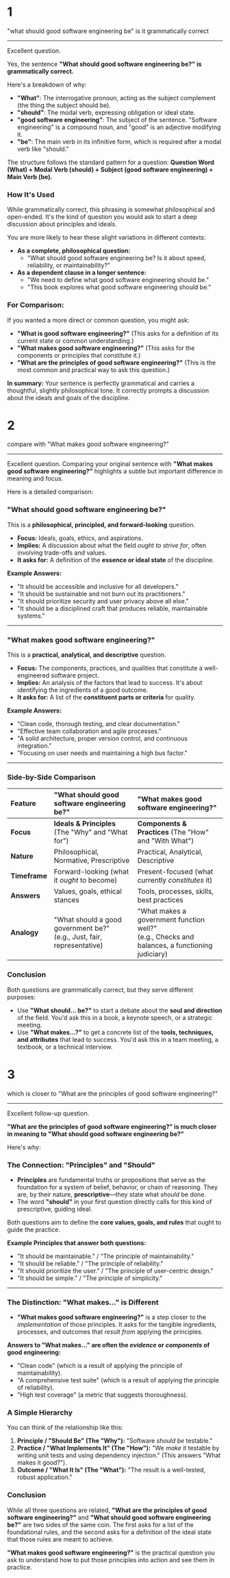 # 1

"what should good software engineering be" is it grammatically correct

---

Excellent question.

Yes, the sentence **"What should good software engineering be?" is grammatically correct.**

Here's a breakdown of why:

- **"What"**: The interrogative pronoun, acting as the subject complement (the thing the subject should be).
- **"should"**: The modal verb, expressing obligation or ideal state.
- **"good software engineering"**: The subject of the sentence. "Software engineering" is a compound noun, and "good" is an adjective modifying it.
- **"be"**: The main verb in its infinitive form, which is required after a modal verb like "should."

The structure follows the standard pattern for a question: **Question Word (What) + Modal Verb (should) + Subject (good software engineering) + Main Verb (be).**

### How It's Used

While grammatically correct, this phrasing is somewhat philosophical and open-ended. It's the kind of question you would ask to start a deep discussion about principles and ideals.

You are more likely to hear these slight variations in different contexts:

- **As a complete, philosophical question:**
  - "What should good software engineering be? Is it about speed, reliability, or maintainability?"
- **As a dependent clause in a longer sentence:**
  - "We need to define what good software engineering should be."
  - "This book explores what good software engineering should be."

### For Comparison:

If you wanted a more direct or common question, you might ask:

- **"What is good software engineering?"** (This asks for a definition of its current state or common understanding.)
- **"What makes good software engineering?"** (This asks for the components or principles that constitute it.)
- **"What are the principles of good software engineering?"** (This is the most common and practical way to ask this question.)

**In summary:** Your sentence is perfectly grammatical and carries a thoughtful, slightly philosophical tone. It correctly prompts a discussion about the ideals and goals of the discipline.

# 2

compare with "What makes good software engineering?"

---

Excellent question. Comparing your original sentence with **"What makes good software engineering?"** highlights a subtle but important difference in meaning and focus.

Here is a detailed comparison:

### "What should good software engineering be?"

This is a **philosophical, principled, and forward-looking** question.

- **Focus:** Ideals, goals, ethics, and aspirations.
- **Implies:** A discussion about what the field _ought to strive for_, often involving trade-offs and values.
- **It asks for:** A definition of the **essence or ideal state** of the discipline.

**Example Answers:**

- "It should be accessible and inclusive for all developers."
- "It should be sustainable and not burn out its practitioners."
- "It should prioritize security and user privacy above all else."
- "It should be a disciplined craft that produces reliable, maintainable systems."

---

### "What makes good software engineering?"

This is a **practical, analytical, and descriptive** question.

- **Focus:** The components, practices, and qualities that constitute a well-engineered software project.
- **Implies:** An analysis of the factors that lead to success. It's about identifying the ingredients of a good outcome.
- **It asks for:** A list of the **constituent parts or criteria** for quality.

**Example Answers:**

- "Clean code, thorough testing, and clear documentation."
- "Effective team collaboration and agile processes."
- "A solid architecture, proper version control, and continuous integration."
- "Focusing on user needs and maintaining a high bus factor."

---

### Side-by-Side Comparison

| Feature       | "What should good software engineering be?"                                | "What makes good software engineering?"                                                           |
| :------------ | :------------------------------------------------------------------------- | :------------------------------------------------------------------------------------------------ |
| **Focus**     | **Ideals & Principles** (The "Why" and "What for")                         | **Components & Practices** (The "How" and "With What")                                            |
| **Nature**    | Philosophical, Normative, Prescriptive                                     | Practical, Analytical, Descriptive                                                                |
| **Timeframe** | Forward-looking (what it _ought_ to become)                                | Present-focused (what currently _constitutes_ it)                                                 |
| **Answers**   | Values, goals, ethical stances                                             | Tools, processes, skills, best practices                                                          |
| **Analogy**   | "What should a good government be?" <br>(e.g., Just, fair, representative) | "What makes a government function well?" <br>(e.g., Checks and balances, a functioning judiciary) |

### Conclusion

Both questions are grammatically correct, but they serve different purposes:

- Use **"What should... be?"** to start a debate about the **soul and direction** of the field. You'd ask this in a book, a keynote speech, or a strategic meeting.
- Use **"What makes...?"** to get a concrete list of the **tools, techniques, and attributes** that lead to success. You'd ask this in a team meeting, a textbook, or a technical interview.

# 3

which is closer to "What are the principles of good software engineering?"

---

Excellent follow-up question.

**"What are the principles of good software engineering?" is much closer in meaning to "What should good software engineering be?"**

Here's why:

### The Connection: "Principles" and "Should"

- **Principles** are fundamental truths or propositions that serve as the foundation for a system of belief, behavior, or chain of reasoning. They are, by their nature, **prescriptive**—they state what _should_ be done.
- The word **"should"** in your first question directly calls for this kind of prescriptive, guiding ideal.

Both questions aim to define the **core values, goals, and rules** that ought to guide the practice.

**Example Principles that answer both questions:**

- "It should be maintainable." / "The principle of maintainability."
- "It should be reliable." / "The principle of reliability."
- "It should prioritize the user." / "The principle of user-centric design."
- "It should be simple." / "The principle of simplicity."

---

### The Distinction: "What makes..." is Different

- **"What makes good software engineering?"** is a step closer to the _implementation_ of those principles. It asks for the tangible ingredients, processes, and outcomes that _result from_ applying the principles.

**Answers to "What makes..." are often the _evidence_ or _components_ of good engineering:**

- "Clean code" (which is a result of applying the principle of maintainability).
- "A comprehensive test suite" (which is a result of applying the principle of reliability).
- "High test coverage" (a metric that suggests thoroughness).

### A Simple Hierarchy

You can think of the relationship like this:

1.  **Principle / "Should Be" (The "Why"):** "Software _should be_ testable."
2.  **Practice / "What Implements It" (The "How"):** "We _make_ it testable by writing unit tests and using dependency injection." (This answers "What makes it good?").
3.  **Outcome / "What It Is" (The "What"):** "The result is a well-tested, robust application."

### Conclusion

While all three questions are related, **"What are the principles of good software engineering?"** and **"What should good software engineering be?"** are two sides of the same coin. The first asks for a list of the foundational rules, and the second asks for a definition of the ideal state that those rules are meant to achieve.

**"What makes good software engineering?"** is the practical question you ask to understand how to put those principles into action and see them in practice.
